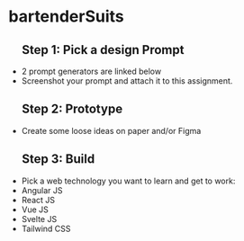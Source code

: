 # bartenderSuits
<ul><h2>Step 1: Pick a design Prompt</h2>
  <li>2 prompt generators are linked below</li>
  <li>Screenshot your prompt and attach it to this assignment.</li>
</ul>
<ul><h2>Step 2: Prototype</h2>
  <li>Create some loose ideas on paper and/or Figma</li>
</ul>
<ul><h2>Step 3: Build</h2>
  <li>Pick a web technology you want to learn and get to work:</li>
  <li>Angular JS</li>
  <li>React JS</li>
  <li>Vue JS</li>
  <li>Svelte JS</li>
  <li>Tailwind CSS</li>
</ul>
